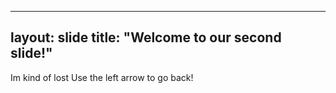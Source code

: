   ---
  layout: slide
  title: "Welcome to our second slide!"
  ---
  Im kind of lost
Use the left arrow to go back!
